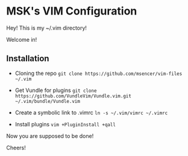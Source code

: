 MSK's VIM Configuration
===================


Hey! This is my ~/.vim directory! 

Welcome in!

Installation
-------------

- Cloning the repo ```git clone https://github.com/msencer/vim-files ~/.vim```

- Get Vundle for plugins ```git clone https://github.com/VundleVim/Vundle.vim.git ~/.vim/bundle/Vundle.vim```

- Create a symbolic link to .vimrc ```ln -s ~/.vim/vimrc ~/.vimrc```

- Install plugins ```vim +PluginInstall +qall```

Now you are supposed to be done!

Cheers!
